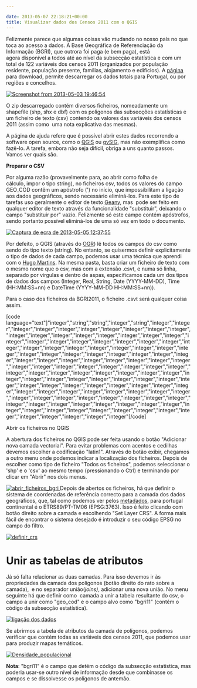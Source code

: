 ```yaml
---

date: 2013-05-07 22:18:21+00:00
title: Visualizar dados dos Censos 2011 com o QGIS
---
```


Felizmente parece que algumas coisas vão mudando no nosso país no que toca ao acesso a dados. A Base Geográfica de Referenciação da Informação (BGRI), que outrora foi paga (e bem paga), está agora disponível a todos até ao nível da subsecção estatística e com um total de 122 variáveis dos censos 2011 (organizados por população residente, população presente, famílias, alojamento e edifícios). A [página](http://mapas.ine.pt/download/index2011.phtml) para download, permite descarregar os dados totais para Portugal, ou por regiões e concelhos.

[![Screenshot from 2013-05-03 19:46:54](/images/2013/05/screenshot-from-2013-05-03-194654.png?w=584)
](/images/2013/05/screenshot-from-2013-05-03-194654.png)

O zip descarregado contém diversos ficheiros, nomeadamente um shapefile (shp, shx e dbf) com os poligonos das subsecções estatísticas e um ficheiro de texto (csv) contendo os valores das variáveis dos censos 2011 (assim como  uma nota explicativa das mesmas).

A página de ajuda refere que é possível abrir estes dados recorrendo a software open source, como o [QGIS](http://qgis.org/) ou [gvSIG](http://www.gvsig.org/web/), mas não exemplifica como fazê-lo. A tarefa, embora não seja difícil, obriga a uns quanto passos. Vamos ver quais são.

**Preparar o CSV**

Por alguma razão (provavelmente para, ao abrir como folha de cálculo, impor o tipo string), no ficheiros csv, todos os valores do campo GEO_COD contêm um apóstrofo (') no início, que impossibilitam a ligação aos dados geográficos, sendo necessário eliminá-los. Para este tipo de tarefas uso geralmente o editor de texto [Geany](http://www.geany.org/), mas  pode ser feito em qualquer editor de texto através da funcionalidade "substituir", deixando o campo "substituir por" vazio. Felizmente só este campo contém apóstrofos, sendo portanto possível eliminá-los de uma só vez em todo o documento.

[![Captura de ecra de 2013-05-05 12:37:55](/images/2013/05/captura-de-ecra-de-2013-05-05-123755.png?w=584)
](/images/2013/05/captura-de-ecra-de-2013-05-05-123755.png)

Por defeito, o QGIS (através do [OGR](http://www.gdal.org/ogr/)) lê todos os campos do csv como sendo do tipo texto (string). No entanto, se quisermos definir explicitamente o tipo de dados de cada campo, podemos usar uma técnica que aprendi com o [Hugo Martins](http://www.linkedin.com/in/hfpmartins). Na mesma pasta, basta criar um ficheiro de texto com o mesmo nome que o csv, mas com a extensão .csvt, e numa só linha, separado por virgulas e dentro de aspas, especificamos cada um dos tipos de dados dos campos (Integer, Real, String, Date (YYYY-MM-DD), Time (HH:MM:SS+nn) e DateTime (YYYY-MM-DD HH:MM:SS+nn)).

Para o caso dos ficheiros da BGRI2011, o ficheiro .csvt será qualquer coisa assim.

[code language="text"]"integer","string","string","integer","string","integer","integer","integer","integer","integer","integer","integer","integer","integer","integer","integer","integer","integer","integer","integer","integer","integer","integer","integer","integer","integer","integer","integer","integer","integer","integer","integer","integer","integer","integer","integer","integer","integer","integer","integer","integer","integer","integer","integer","integer","integer","integer","integer","integer","integer","integer","integer","integer","integer","integer","integer","integer","integer","integer","integer","integer","integer","integer","integer","integer","integer","integer","integer","integer","integer","integer","integer","integer","integer","integer","integer","integer","integer","integer","integer","integer","integer","integer","integer","integer","integer","integer","integer","integer","integer","integer","integer","integer","integer","integer","integer","integer","integer","integer","integer","integer","integer","integer","integer","integer","integer","integer","integer","integer","integer","integer","integer","integer","integer","integer","integer","integer","integer","integer","integer","integer","integer","integer","integer","integer","integer","integer"[/code]

Abrir os ficheiros no QGIS

A abertura dos ficheiros no QGIS pode ser feita usando o botão "Adicionar nova camada vectorial". Para evitar problemas com acentos e cedilhas devemos escolher a codificação "latin1". Através do botão exibir, chegamos a outro menu onde podemos indicar a localização dos ficheiros. Depois de escolher como tipo de ficheiro "Todos os ficheiros", podemos seleccionar o 'shp' e o 'csv' ao mesmo tempo (pressionando o Ctrl) e terminando por clicar em "Abrir" nos dois menus.

[![abrir_ficheiros_bgri](/images/2013/05/abrir_ficheiros_bgri1.png?w=584)
](/images/2013/05/abrir_ficheiros_bgri1.png)Depois de abertos os ficheiros, há que definir o sistema de coordenadas de referência correcto para a camada dos dados geográficos, que, tal como podemos ver pelos [metadados](http://mapas.ine.pt/download/metadados/bgri11.html), para portugal continental é o ETRS89/PT-TM06 (EPSG:3763). Isso é feito clicando com botão direito sobre a camada e escolhendo "Set Layer CRS". A forma mais fácil de encontrar o sistema desejado é introduzir o seu código EPSG no campo do filtro.

[![definir_crs](/images/2013/05/definir_crs.png?w=584)
](/images/2013/05/definir_crs.png)


# Unir as tabelas de atributos


Já só falta relacionar as duas camadas. Para isso devemos ir às propriedades da camada dos polígonos (botão direito do rato sobre a camada),  e no separador união(_joins)_, adicionar uma nova união. No menu seguinte há que definir como  camada a unir a tabela resultante do csv, o campo a unir como "geo_cod" e o campo alvo como "bgri11" (contém o código da subsecção estatística).

[![ligação dos dados](/images/2013/05/ligac3a7c3a3o-dos-dados.png?w=584)
](/images/2013/05/ligac3a7c3a3o-dos-dados.png)

Se abrirmos a tabela de atributos da camada de polígonos, podemos verificar que contém todas as variáveis dos censos 2011, que podemos usar para produzir mapas temáticos.

[![Densidade_populacional](/images/2013/05/densidade_populacional.png?w=584)
](/images/2013/05/densidade_populacional.png)

**Nota**: "bgri11" é o campo que detém o código da subsecção estatistica, mas poderia usar-se outro nível de informação desde que combinasse os campos e se dissolvesse os polígonos de antemão.

